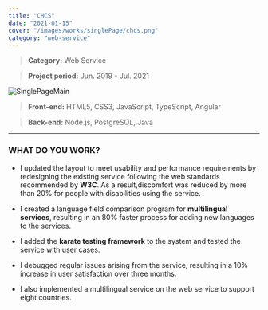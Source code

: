 ```yaml
---
title: "CHCS"
date: "2021-01-15"
cover: "/images/works/singlePage/chcs.png"
category: "web-service"
---
```


> **Category:** Web Service

> **Project period:** Jun. 2019 - Jul. 2021

![SinglePageMain](/images/works/singlePage/chcs.png)

> **Front-end:** HTML5, CSS3, JavaScript, TypeScript, Angular

> **Back-end:** Node.js, PostgreSQL, Java

---

### WHAT DO YOU WORK?

- I updated the layout to meet usability and performance requirements by redesigning the existing service following the web standards recommended by **W3C**. As a result,discomfort was reduced by more than 20% for people with disabilities using the service.

- I created a language field comparison program for **multilingual services**, resulting in an 80% faster process for adding new languages to the services.

- I added the **karate testing framework** to the system and tested the service with user cases.

- I debugged regular issues arising from the service, resulting in a 10% increase in user satisfaction over three months.

- I also implemented a multilingual service on the web service to support eight countries.
